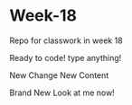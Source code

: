 # Week-18
Repo for classwork in week 18

Ready to code! 
type anything!

New Change
New Content

Brand New
Look at me now! 